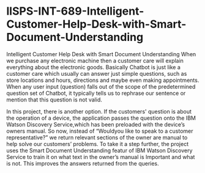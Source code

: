 # llSPS-INT-689-Intelligent-Customer-Help-Desk-with-Smart-Document-Understanding
Intelligent Customer Help Desk with Smart Document Understanding
When we purchase any electronic machine then a customer care will explain everything about the electronic goods. Basically Chatbot is just like a customer care which usually can answer just simple questions, such as store locations and hours, directions and maybe even making appointments. When any user input (question) falls out of the scope of the predetermined question set of Chatbot, it typically tells us to rephrase our sentence or mention that this question is not valid.

In this project, there is another option. If the customers' question is about the operation of a device, the application passes the question onto the IBM Watson Discovery Service,which has been preloaded with the device’s owners manual. So now, instead of “Wouldyou like to speak to a customer representative?” we return relevant sections of the owner are manual to help solve our customers’ problems. To take it a step further, the project uses the Smart Document Understanding featur of IBM Watson Discovery Service to train it on what text in the owner’s manual is Important and what is not. This improves the answers returned from the queries.
